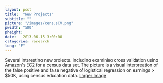 ```yaml
---
layout: post
title:  "New Projects"
subtitle: ""
picture: "/images/censusCV.png"
pwidth: "500"
pheight: 
date:   2013-06-15 3:00:00
categories: research
long: "F"
---
```


Several interesting new projects, including examining cross validation using Amazon's EC2 for a census data set. The picture is a visual interpreation of the false positive and false negative of logistical regression on earnings > $50K, using census education data. <a href="/images/censusCV.png"> Larger Image </a> 
